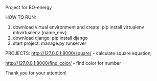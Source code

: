 Project for BO-energy

HOW TO RUN:
  1. download virtual environment and create:
    pip install virtualenv
    mkvirtualenv {name_env}
  2. download django:
    pip install django
  3. start project:
    manage.py runserver

PROJECTS:
  http://127.0.0.1:8000/square/ - calculate square equation,
  
  http://127.0.0.1:8000/find_color/ - find color for number

Thank you for your attention!
